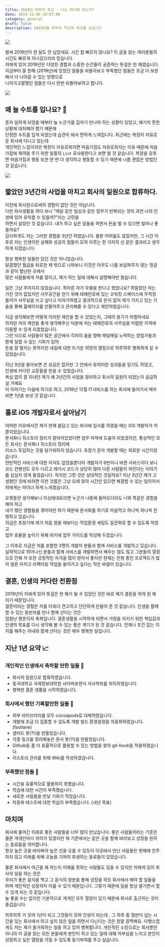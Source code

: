 ```yaml
---
title: 2019년 마무리 회고 - 나는 어디에 있는가?
date: 2019-12-05 20:07:88
category: general
draft: false
description: 2019년을 마무리 지으며 회고를 남깁니다
---
```


![](../../assets/2019-12-05/intro.jpeg)

벌써 2019년이 한 달도 안 남았네요. 시간 참 빠르지 않나요? 이 글을 읽는 여러분들의 시간도 빠르게 지나갔으리라 믿습니다.  
저에게 있어 2019년은 다양한 경험과 소중한 순간들이 공존하는 뜻깊은 한 해였습니다.  
지금부터 올 한해 (2019년)에 있었던 일들을 되돌아보고 부족했던 점들은 조금 더 보완해서 더 나아갈 수 있는 방향으로  
나아가고잘했던 점들은 다시 한번 되돌아보려고 합니다.

![](../../assets/2019-12-05/suit.jpeg)

## 왜 늘 수트를 입나요? 👔

혼자 일하게 되었을 때부터 늘 누군가를 갑자기 만나야 하는 상황이 있었고, 예기치 못한 상황에 대처해야 했기 때문에  
단정한 수트를 입게 되었는데 습관이 돼서 편하게 느껴집니다. 최근에는 복장이 자유로운 회사에 다니고 있는데  
개인적인 느낌이지만 복장이 자유로워지면 마음가짐도 자유로워지는 이유 때문에 마음가짐에 제약을 주기 위한 일종의 `Lint` 로사용한다고 보면 될 것 같습니다. 복장을 갖추면 마음가짐과 행동 또한 한 번 더 생각하고 행동할 수 있기 때문에 나름 괜찮은 방법인 것 같습니다.

![](../../assets/2019-12-05/programmer.jpeg)

## 짧았던 3년간의 사업을 마치고 회사의 일원으로 합류하다.

이전에 회사원으로써의 경험이 없던 것은 아닙니다.  
다만 회사생활을 하다 보니 "매일 같은 일상과 같은 업무가 반복되는 것이 과연 나의 인생에 있어 유익할 수 있을까?"라는 고민을  
하면서 살았던 것 같습니다. 내가 하고 싶은 일들을 하면서 돈을 벌 수 있으면 얼마나 좋을까요?  
감사하게도 저는 그러한 경험을 3년간 하였습니다. 물론 어려움도 많았지만, 그 시간 이후로 저는 인생이란 실패와 성공의 점들이 모여 이루는 한 가지의 선 같은 결과라고 생각하게 되었습니다.

항상 행복한 일들만 있던 것은 아니었습니다.  
달콤했던 월급을 뒤로한 채 밖으로 나와보니 이것은 아무도 나를 보살펴주지 않는 정글과 같이 험난한 곳에서  
많은 사람들에게 저를 알리고, 제가 하는 일에 대해서 설명해야만 했습니다.

일은 그냥 주어지지 않았습니다. 목마른 자가 우물을 판다고 했었나요? 목말랐던 저는 가진 것이 없었지만 사무공간을 얻기 위해 테헤란로에 있는 코워킹 스페이스에 무작정 들어가 사무실을 쓰고 싶다고 이야기하였고 결과적으로 돈이 없어 제가 가지고 있는 기술을 통해 홈페이지를 만들어주고 관리해줄 수 있다고 제안하였습니다.

지금 생각해보면 어떻게 이러한 제안을 할 수 있었는지, 그때의 용기가 아찔하네요  
하지만 저의 제안을 좋게 생각해주신 덕분에 저는 테헤란로의 사무실을 저렴한 가격에 이용할 수 있게 되었었습니다.  
그런 식으로 사람들이 많은 공간에서 각자의 꿈을 향해 매일매일 노력하는 창업가들과 함께 일할 수 있는 기회가 있어  
돈을 잘 벌지는 못하지만 내일에 대한 뜨거운 희망의 열정으로 하루하루 행복하게 살 수 있었습니다.

지난 3년을 돌아보면 큰 성공은 없지만 그 안에서 유의미한 성과들을 얻기도 하였고,  
인생에 커다란 교훈들을 얻을 수 있었습니다.  
욕심 없이 잘 지내던 제가 왜 3년간의 사업을 정리하고 회사의 일원이 되었는지 궁금하실 거예요  
이 이야기는 다음에 하기로 하고, 2018년 12월 IT서비스를 하는 회사에 들어가서 매우 바쁜 1년을 보낸 것 같습니다.

## 홀로 iOS 개발자로서 살아남기

어떠한 이유에서건 제가 현재 몸담고 있는 회사에 입사를 하였을 때는 iOS 개발자가 저뿐이었습니다.  
문서화나 히스토리 정리가 잘되어있었다면 업무 파악에 도움이 되었겠지만, 통상적인 모든 회사는 문서화나 히스토리 정리에  
리소스 투입하는 것을 달가워하지 않습니다. 초창기 혼자 개발할 때는 외로운 시간이었습니다.  
전반적인 서비스에 대한 지식도 없었을뿐더러 개발자가 6번이나 바뀐 서비스이다 보니 코드 컨벤션도 모두 다르고 레거시 코드가 상당히 많아 다른 사람들이 꺼린다는 이야기를 심심치 않게 들었습니다. 하지만 그런 것은 상대적인 것일까요? 지난 3년간 제가 고생했던 것에 비하면 이런 것쯤은 그냥 오래 앉아 시간만 있으면 해결할 수 있는 일이어서 저에게는 마이너 하게 느껴졌습니다.

오랫동안 생각해보니 이상태대로라면 누군가 나중에 들어오더라도 나와 똑같은 경험을 해야 하고  
내가 했던 경험들을 겪어야만 하기 때문에 문서화를 하기로 마음먹고 하나씩 하나씩 진행하고 있습니다.  
지금은 초창기에 제가 처음 왔을 때보다는 작업환경 세팅도 일관화로 할 수 있도록 하였고  
업무 효율을 높이기 위해 위키에 업무 가이드를 작성해 두었습니다.

그 이후로 지금은 저를 포함한 3명의 개발자 분들과 함께 서비스를 개발하고 있습니다.  
실력적으로 뛰어나신 분들과 함께 서비스를 개발하면서 배우는 점도 많고 그분들의 열정으로 인해 저 또한 긍정적인 자극을 많이 받아서 좋지만 현재는 진행 중인 프로젝트가 많아 얼른 마치고 리팩터링 작업을 들어가고 싶다는 작은 바람이 있습니다.

## 결혼, 인생의 커다란 전환점

2019년이 저에게 있어 뜻깊은 한 해가 될 수 있었던 것은 바로 제가 결혼을 하게 된 해 이기 때문입니다.  
결혼이라는 경험은 저를 더욱더 견고하고 단단하게 만들어 준 것 같습니다. 인생을 함께 할 수 있는 동반자를 만나 함께 산다는 것은  
엄청난 행운이자 축복입니다. 결혼생활을 시작하게 되면서 가정을 지키기 위한 책임감과 인생의 목표를 다시 생각해 볼 수 있는 좋은 계기가 된 것 같습니다. 언제나 조건 없는 지지를 해주는 아내와 함께 산다는 것은 매우 행복한 일입니다.

## 지난 1년 요약 📈

### 개인적인 인생에서 축하할 만한 일들 🎉

-   회사의 일원으로 합류하였습니다.
-   동국대학교 국제정보대학원 사이버포렌식 석사학위를 취득하였습니다.
-   행복한 결혼 생활을 시작하였습니다.

### 회사에서 했던 기록할만한 일들 💼

-   외부 라이브러리를 모두 cocoapods로 대체하였습니다.
-   개발에 조금 더 집중할 수 있도록 개발 빌드 환경설정을 자동화하였습니다. (fastlane)
-   샐러드 봇(?!)을 만들었습니다. 
-   각종 링크를 정리해놓은 문서 봇(?!)을 만들었습니다.
-   Github을 좀 더 효율적으로 활용할 수 있는 방법을 찾아 git-hook을 적용하였습니다. 
-   히스토리 관리를 위해 Wiki를 작성하였습니다. 

### 부족했던 점들 🤖

-   시간을 효율적으로 활용하지 못했습니다.
-   학습에 대한 시간이 부족했습니다.
-   새로운 사람들을 만날 기회가 적었습니다.
-   자동화 테스트에 대한 학습이 부족했습니다. (내년 목표) 

## 마치며

회사에 들어간 이래로 좋은 사람들을 너무 많이 만났습니다. 좋은 사람들이라는 기준은 물론 개개인마다 차이가 있겠지만 제 기준에서는 같은 곳을 함께 바라보고 성장을 원하는 동료들을 의미합니다.  
항상 높은 곳을 바라봐야 높은 산을 오를 수 있듯이 이곳에서 만난 사람들은 현재에 안주하지 않고 미래를 위해 오늘을 기꺼이 희생하는 동료들이 있었습니다.  
  
물론 회사에서 야근을 왜 하는지 이해를 못하는 사람들도 있을 수 있지만 저에게 있어 회사의 일을 하는 것은  
우리가 좋은 음식을 먹고 그 음식의 양분을 통해 성장을 하듯 회사에서 해야 할 일들을 하며 개인적인 성장까지 이룰 수 있기 때문입니다. 그렇기 때문에 일을 항상 즐기면서 할 수 있게 되는 것 같습니다.  
늘 좋을 수는 없지만 기본적으로 개개인 모두 열정이 있기 때문에 회사로 출근하는 것이 즐겁습니다.  


하루하루 가 모여 1년이 되고 그것들이 모여 인생이 되는데 , 그 하루 중 절반이 넘는 시간을 있는 회사에서 하고 싶지 않은 일을 하면서 다닌다는 것은 정말 끔찍해요. 다행스럽게도 저는 제가 즐거워하는 일을 하고 있어 행복합니다.  개인적인 소망으로는 회사뿐만 아니라 이 글을 읽는 모든 분들에게 본인이 하고 있는 일에 대해 자부심을 느끼고  본인이 성장하고 싶은 열망을 가질 수 있도록 동기부여를 주고 싶습니다.